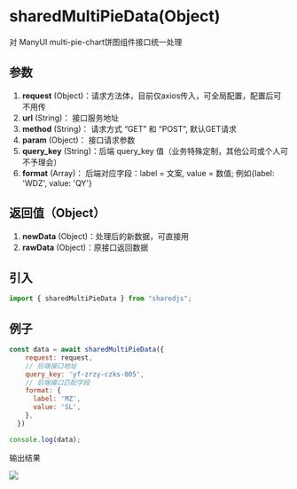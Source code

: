 # sharedMultiPieData(Object)
对 ManyUI multi-pie-chart饼图组件接口统一处理

## 参数
1. **request** (Object)：请求方法体，目前仅axios传入，可全局配置，配置后可不用传
2. **url** (String)： 接口服务地址
3. **method** (String)： 请求方式 “GET” 和 “POST”, 默认GET请求
4. **param** (Object)： 接口请求参数
5. **query_key** (String)：后端 query_key 值（业务特殊定制，其他公司或个人可不予理会）
6. **format** (Array)： 后端对应字段：label = 文案, value = 数值; 例如{label: 'WDZ', value: 'QY'}

## 返回值（Object）
1. **newData** (Object)：处理后的新数据，可直接用
2. **rawData** (Object)：原接口返回数据

## 引入
```javascript
import { sharedMultiPieData } from "sharedjs";
```

## 例子
```javascript
const data = await sharedMultiPieData({
    request: request,
    // 后端接口地址
    query_key: 'yf-zrzy-czks-005',
    // 后端接口匹配字段
    format: {
      label: 'MZ',
      value: 'SL',
    },
  })

console.log(data);
```
输出结果

![](/SharedJS/markdown/sharedMultiPieData-1.png)
